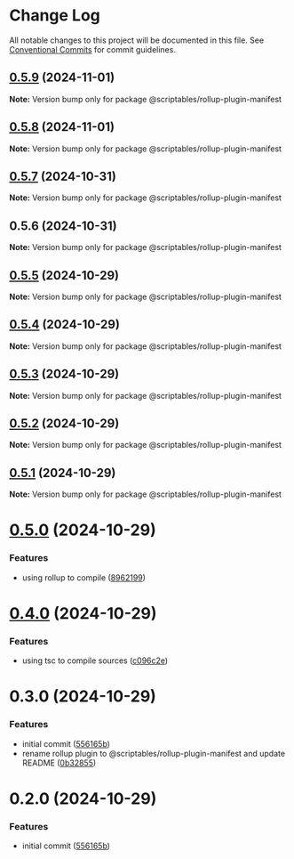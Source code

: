 # Change Log

All notable changes to this project will be documented in this file.
See [Conventional Commits](https://conventionalcommits.org) for commit guidelines.

## [0.5.9](https://github.com/taoyuan/scriptables/compare/@scriptables/rollup-plugin-manifest@0.5.8...@scriptables/rollup-plugin-manifest@0.5.9) (2024-11-01)

**Note:** Version bump only for package @scriptables/rollup-plugin-manifest





## [0.5.8](https://github.com/taoyuan/scriptables/compare/@scriptables/rollup-plugin-manifest@0.5.7...@scriptables/rollup-plugin-manifest@0.5.8) (2024-11-01)

**Note:** Version bump only for package @scriptables/rollup-plugin-manifest





## [0.5.7](https://github.com/taoyuan/scriptables/compare/@scriptables/rollup-plugin-manifest@0.5.6...@scriptables/rollup-plugin-manifest@0.5.7) (2024-10-31)

**Note:** Version bump only for package @scriptables/rollup-plugin-manifest





## 0.5.6 (2024-10-31)

**Note:** Version bump only for package @scriptables/rollup-plugin-manifest





## [0.5.5](https://github.com/taoyuan/scriptables/compare/@scriptables/rollup-plugin-manifest@0.5.4...@scriptables/rollup-plugin-manifest@0.5.5) (2024-10-29)

**Note:** Version bump only for package @scriptables/rollup-plugin-manifest





## [0.5.4](https://github.com/taoyuan/scriptables/compare/@scriptables/rollup-plugin-manifest@0.5.3...@scriptables/rollup-plugin-manifest@0.5.4) (2024-10-29)

**Note:** Version bump only for package @scriptables/rollup-plugin-manifest





## [0.5.3](https://github.com/taoyuan/scriptables/compare/@scriptables/rollup-plugin-manifest@0.5.2...@scriptables/rollup-plugin-manifest@0.5.3) (2024-10-29)

**Note:** Version bump only for package @scriptables/rollup-plugin-manifest





## [0.5.2](https://github.com/taoyuan/scriptables/compare/@scriptables/rollup-plugin-manifest@0.5.1...@scriptables/rollup-plugin-manifest@0.5.2) (2024-10-29)

**Note:** Version bump only for package @scriptables/rollup-plugin-manifest





## [0.5.1](https://github.com/taoyuan/scriptables/compare/@scriptables/rollup-plugin-manifest@0.5.0...@scriptables/rollup-plugin-manifest@0.5.1) (2024-10-29)

**Note:** Version bump only for package @scriptables/rollup-plugin-manifest





# [0.5.0](https://github.com/taoyuan/scriptables/compare/@scriptables/rollup-plugin-manifest@0.4.0...@scriptables/rollup-plugin-manifest@0.5.0) (2024-10-29)


### Features

* using rollup to compile ([8962199](https://github.com/taoyuan/scriptables/commit/8962199e57b1b05ede55dea81da7588396eb91f4))





# [0.4.0](https://github.com/taoyuan/scriptables/compare/@scriptables/rollup-plugin-manifest@0.3.0...@scriptables/rollup-plugin-manifest@0.4.0) (2024-10-29)


### Features

* using tsc to compile sources ([c096c2e](https://github.com/taoyuan/scriptables/commit/c096c2eb4f4dee106c7e812323c3c659c4659b5c))





# 0.3.0 (2024-10-29)


### Features

* initial commit ([556165b](https://github.com/taoyuan/scriptables/commit/556165b02cf3987a55e99080be2fb6c3ca12e7a7))
* rename rollup plugin to @scriptables/rollup-plugin-manifest and update README ([0b32855](https://github.com/taoyuan/scriptables/commit/0b32855bd30ad9e473724a19ac7de63553348d87))





# 0.2.0 (2024-10-29)


### Features

* initial commit ([556165b](https://github.com/taoyuan/scriptables/commit/556165b02cf3987a55e99080be2fb6c3ca12e7a7))
